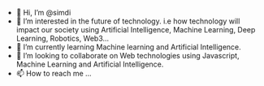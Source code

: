 - 👋 Hi, I’m @simdi
- 👀 I’m interested in the future of technology. i.e how technology will impact our society using Artificial Intelligence, Machine Learning, Deep Learning, Robotics, Web3...
- 🌱 I’m currently learning Machine learning and Artificial Intelligence.
- 💞️ I’m looking to collaborate on Web technologies using Javascript, Machine Learning and Artificial Intelligence.
- 📫 How to reach me ...

<!---
simdi/simdi is a ✨ special ✨ repository because its `README.md` (this file) appears on your GitHub profile.
You can click the Preview link to take a look at your changes.
--->
